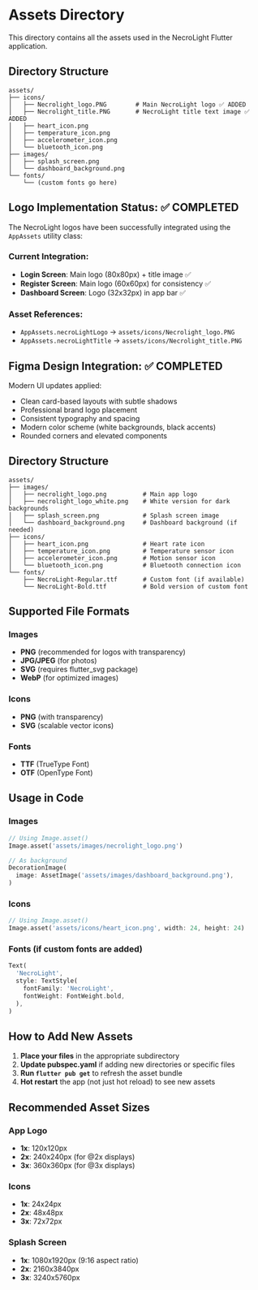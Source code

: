 # Assets Directory

This directory contains all the assets used in the NecroLight Flutter application.

## Directory Structure

```
assets/
├── icons/
│   ├── Necrolight_logo.PNG        # Main NecroLight logo ✅ ADDED
│   ├── Necrolight_title.PNG       # NecroLight title text image ✅ ADDED
│   ├── heart_icon.png
│   ├── temperature_icon.png
│   ├── accelerometer_icon.png
│   └── bluetooth_icon.png
├── images/
│   ├── splash_screen.png
│   └── dashboard_background.png
└── fonts/
    └── (custom fonts go here)
```

## Logo Implementation Status: ✅ COMPLETED

The NecroLight logos have been successfully integrated using the `AppAssets` utility class:

### Current Integration:
- **Login Screen**: Main logo (80x80px) + title image ✅
- **Register Screen**: Main logo (60x60px) for consistency ✅  
- **Dashboard Screen**: Logo (32x32px) in app bar ✅

### Asset References:
- `AppAssets.necroLightLogo` → `assets/icons/Necrolight_logo.PNG`
- `AppAssets.necroLightTitle` → `assets/icons/Necrolight_title.PNG`

## Figma Design Integration: ✅ COMPLETED

Modern UI updates applied:
- Clean card-based layouts with subtle shadows
- Professional brand logo placement
- Consistent typography and spacing
- Modern color scheme (white backgrounds, black accents)
- Rounded corners and elevated components

## Directory Structure

```
assets/
├── images/
│   ├── necrolight_logo.png          # Main app logo
│   ├── necrolight_logo_white.png    # White version for dark backgrounds
│   ├── splash_screen.png            # Splash screen image
│   └── dashboard_background.png     # Dashboard background (if needed)
├── icons/
│   ├── heart_icon.png               # Heart rate icon
│   ├── temperature_icon.png         # Temperature sensor icon
│   ├── accelerometer_icon.png       # Motion sensor icon
│   └── bluetooth_icon.png           # Bluetooth connection icon
└── fonts/
    ├── NecroLight-Regular.ttf       # Custom font (if available)
    └── NecroLight-Bold.ttf          # Bold version of custom font
```

## Supported File Formats

### Images
- **PNG** (recommended for logos with transparency)
- **JPG/JPEG** (for photos)
- **SVG** (requires flutter_svg package)
- **WebP** (for optimized images)

### Icons
- **PNG** (with transparency)
- **SVG** (scalable vector icons)

### Fonts
- **TTF** (TrueType Font)
- **OTF** (OpenType Font)

## Usage in Code

### Images
```dart
// Using Image.asset()
Image.asset('assets/images/necrolight_logo.png')

// As background
DecorationImage(
  image: AssetImage('assets/images/dashboard_background.png'),
)
```

### Icons
```dart
// Using Image.asset()
Image.asset('assets/icons/heart_icon.png', width: 24, height: 24)
```

### Fonts (if custom fonts are added)
```dart
Text(
  'NecroLight',
  style: TextStyle(
    fontFamily: 'NecroLight',
    fontWeight: FontWeight.bold,
  ),
)
```

## How to Add New Assets

1. **Place your files** in the appropriate subdirectory
2. **Update pubspec.yaml** if adding new directories or specific files
3. **Run `flutter pub get`** to refresh the asset bundle
4. **Hot restart** the app (not just hot reload) to see new assets

## Recommended Asset Sizes

### App Logo
- **1x**: 120x120px
- **2x**: 240x240px (for @2x displays)
- **3x**: 360x360px (for @3x displays)

### Icons
- **1x**: 24x24px
- **2x**: 48x48px
- **3x**: 72x72px

### Splash Screen
- **1x**: 1080x1920px (9:16 aspect ratio)
- **2x**: 2160x3840px
- **3x**: 3240x5760px
